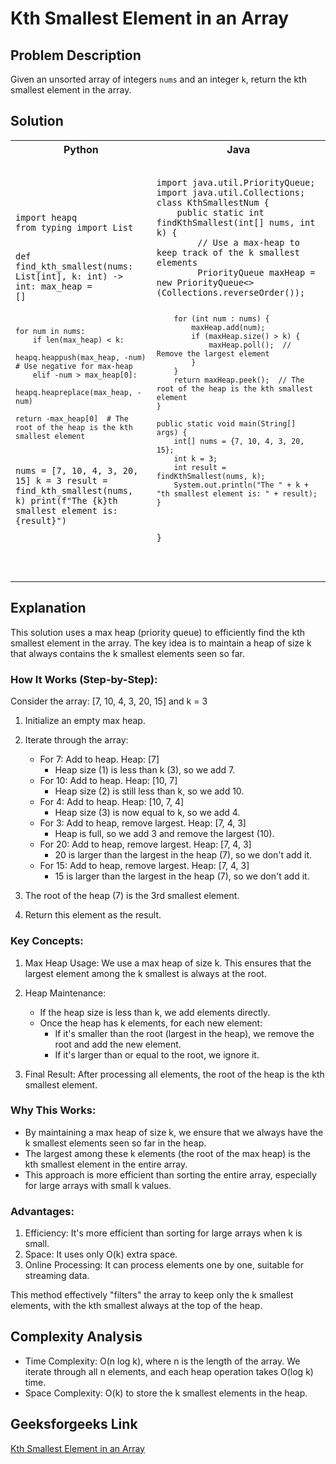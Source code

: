 # Kth Smallest Element in an Array

## Problem Description

Given an unsorted array of integers `nums` and an integer `k`, return the kth smallest element in the array.

## Solution
<table>
<tr>
<th>Python</th>
<th>Java</th>
</tr>
<tr>
<td>
<pre><code class="python">
import heapq
from typing import List

def find_kth_smallest(nums: List[int], k: int) -> int:
max_heap = []

    for num in nums:
        if len(max_heap) < k:
            heapq.heappush(max_heap, -num)  # Use negative for max-heap
        elif -num > max_heap[0]:
            heapq.heapreplace(max_heap, -num)
    
    return -max_heap[0]  # The root of the heap is the kth smallest element

nums = [7, 10, 4, 3, 20, 15]
k = 3
result = find_kth_smallest(nums, k)
print(f"The {k}th smallest element is: {result}")
</code></pre>
</td>
<td>
<pre><code class="java">
import java.util.PriorityQueue;
import java.util.Collections;
class KthSmallestNum {
    public static int findKthSmallest(int[] nums, int k) {
        // Use a max-heap to keep track of the k smallest elements
        PriorityQueue<Integer> maxHeap = new PriorityQueue<>(Collections.reverseOrder());

        for (int num : nums) {
            maxHeap.add(num);
            if (maxHeap.size() > k) {
                maxHeap.poll();  // Remove the largest element
            }
        }
        return maxHeap.peek();  // The root of the heap is the kth smallest element
    }

    public static void main(String[] args) {
        int[] nums = {7, 10, 4, 3, 20, 15};
        int k = 3;
        int result = findKthSmallest(nums, k);
        System.out.println("The " + k + "th smallest element is: " + result);
    }
}

</code></pre>
</td>
</tr>
</table>

## Explanation

This solution uses a max heap (priority queue) to efficiently find the kth smallest element in the array. The key idea is to maintain a heap of size k that always contains the k smallest elements seen so far.

### How It Works (Step-by-Step):

Consider the array: [7, 10, 4, 3, 20, 15] and k = 3

1. Initialize an empty max heap.

2. Iterate through the array:
   - For 7: Add to heap. Heap: [7]
      * Heap size (1) is less than k (3), so we add 7.
   - For 10: Add to heap. Heap: [10, 7]
      * Heap size (2) is still less than k, so we add 10.
   - For 4: Add to heap. Heap: [10, 7, 4]
      * Heap size (3) is now equal to k, so we add 4.
   - For 3: Add to heap, remove largest. Heap: [7, 4, 3]
      * Heap is full, so we add 3 and remove the largest (10).
   - For 20: Add to heap, remove largest. Heap: [7, 4, 3]
      * 20 is larger than the largest in the heap (7), so we don't add it.
   - For 15: Add to heap, remove largest. Heap: [7, 4, 3]
      * 15 is larger than the largest in the heap (7), so we don't add it.

3. The root of the heap (7) is the 3rd smallest element.

4. Return this element as the result.

### Key Concepts:

1. Max Heap Usage: We use a max heap of size k. This ensures that the largest element among the k smallest is always at the root.

2. Heap Maintenance:
   - If the heap size is less than k, we add elements directly.
   - Once the heap has k elements, for each new element:
      * If it's smaller than the root (largest in the heap), we remove the root and add the new element.
      * If it's larger than or equal to the root, we ignore it.

3. Final Result: After processing all elements, the root of the heap is the kth smallest element.

### Why This Works:

- By maintaining a max heap of size k, we ensure that we always have the k smallest elements seen so far in the heap.
- The largest among these k elements (the root of the max heap) is the kth smallest element in the entire array.
- This approach is more efficient than sorting the entire array, especially for large arrays with small k values.

### Advantages:

1. Efficiency: It's more efficient than sorting for large arrays when k is small.
2. Space: It uses only O(k) extra space.
3. Online Processing: It can process elements one by one, suitable for streaming data.

This method effectively "filters" the array to keep only the k smallest elements, with the kth smallest always at the top of the heap.

## Complexity Analysis

- Time Complexity: O(n log k), where n is the length of the array. We iterate through all n elements, and each heap operation takes O(log k) time.
- Space Complexity: O(k) to store the k smallest elements in the heap.

## Geeksforgeeks Link

[Kth Smallest Element in an Array](https://www.geeksforgeeks.org/kth-smallest-largest-element-in-unsorted-array/)